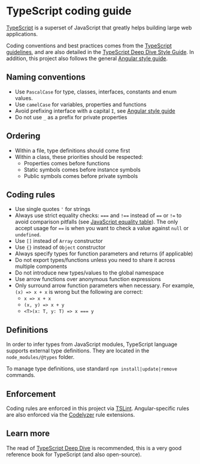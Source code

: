 # TypeScript coding guide

[TypeScript](http://www.typescriptlang.org) is a superset of JavaScript that greatly helps building large web
applications.

Coding conventions and best practices comes from the
[TypeScript guidelines](https://github.com/Microsoft/TypeScript/wiki/Coding-guidelines), and are also detailed in the
[TypeScript Deep Dive Style Guide](https://basarat.gitbooks.io/typescript/content/docs/styleguide/styleguide.html).
In addition, this project also follows the general [Angular style guide](https://angular.io/styleguide).

## Naming conventions

- Use `PascalCase` for type, classes, interfaces, constants and enum values.
- Use `camelCase` for variables, properties and functions
- Avoid prefixing interface with a capital `I`, see [Angular style guide](https://angular.io/styleguide#!#03-03)
- Do not use `_` as a prefix for private properties

## Ordering

- Within a file, type definitions should come first
- Within a class, these priorities should be respected:
  * Properties comes before functions
  * Static symbols comes before instance symbols
  * Public symbols comes before private symbols

## Coding rules

- Use single quotes `'` for strings
- Always use strict equality checks: `===` and `!==` instead of `==` or `!=` to avoid comparison pitfalls (see 
  [JavaScript equality table](https://dorey.github.io/JavaScript-Equality-Table/)).
  The only accept usage for `==` is when you want to check a value against `null` or `undefined`.
- Use `[]` instead of `Array` constructor
- Use `{}` instead of `Object` constructor
- Always specify types for function parameters and returns (if applicable)
- Do not export types/functions unless you need to share it across multiple components
- Do not introduce new types/values to the global namespace
- Use arrow functions over anonymous function expressions
- Only surround arrow function parameters when necessary. 
  For example, `(x) => x + x` is wrong but the following are correct:
  * `x => x + x`
  * `(x, y) => x + y`
  * `<T>(x: T, y: T) => x === y`

## Definitions

In order to infer types from JavaScript modules, TypeScript language supports external type definitions. They are
located in the `node_modules/@types` folder.

To manage type definitions, use standard `npm install|update|remove` commands.

## Enforcement

Coding rules are enforced in this project via [TSLint](https://github.com/palantir/tslint).
Angular-specific rules are also enforced via the [Codelyzer](https://github.com/mgechev/codelyzer) rule extensions.

## Learn more

The read of [TypeScript Deep Dive](https://basarat.gitbooks.io/typescript) is recommended, this is a very good
reference book for TypeScript (and also open-source).

